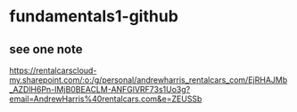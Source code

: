 # fundamentals1-github

## see one note

https://rentalcarscloud-my.sharepoint.com/:o:/g/personal/andrewharris_rentalcars_com/EjRHAJMb_AZDlH6Pn-IMjB0BEACLM-ANFGlVRF73s1Uo3g?email=AndrewHarris%40rentalcars.com&e=ZEUSSb
